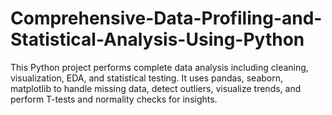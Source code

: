 # Comprehensive-Data-Profiling-and-Statistical-Analysis-Using-Python
This Python project performs complete data analysis including cleaning, visualization, EDA, and statistical testing. It uses pandas, seaborn, matplotlib to handle missing data, detect outliers, visualize trends, and perform T-tests and normality checks for insights.
